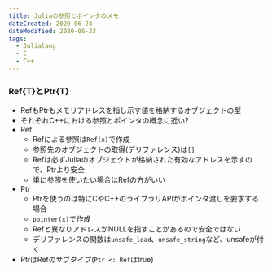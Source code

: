 ```yaml
---
title: Juliaの参照とポインタのメモ
dateCreated: 2020-06-23
dateModified: 2020-06-23
tags:
  - Julialang
  - C
  - C++
---
```


### Ref{T}とPtr{T}

- RefもPtrもメモリアドレスを指し示す値を格納するオブジェクトの型
- それぞれC++における参照とポインタの概念に近い?
- Ref
  - Refによる参照は`Ref(x)`で作成
  - 参照先のオブジェクトの取得(デリファレンス)は`[]`
  - Refは必ずJuliaのオブジェクトが格納された有効なアドレスを示すので、Ptrより安全
  - 単に参照を使いたい場合はRefの方がいい
- Ptr
  - Ptrを使うのは特にCやC++のライブラリAPIがポインタ渡しを要求する場合
  - `pointer(x)`で作成
  - Refと異なりアドレスがNULLを指すことがあるので安全ではない
  - デリファレンスの関数は`unsafe_load`、`unsafe_string`など、unsafeが付く
- PtrはRefのサブタイプ(`Ptr <: Ref`はtrue)
